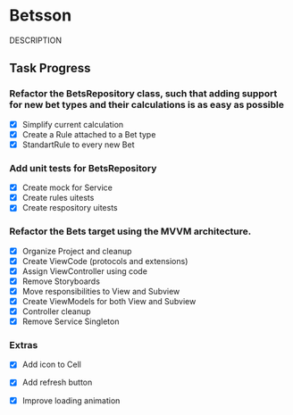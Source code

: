 # Betsson

DESCRIPTION

## Task Progress

### Refactor the BetsRepository class, such that adding support for new bet types and their calculations is as easy as possible
- [x] Simplify current calculation
- [x] Create a Rule attached to a Bet type
- [x] StandartRule to every new Bet

### Add unit tests for BetsRepository
- [x] Create mock for Service
- [x] Create rules uitests
- [x] Create respository uitests

### Refactor the Bets target using the MVVM architecture.
- [x] Organize Project and cleanup
- [x] Create ViewCode (protocols and extensions)
- [x] Assign ViewController using code
- [x] Remove Storyboards
- [x] Move responsibilities to View and Subview
- [x] Create ViewModels for both View and Subview
- [x] Controller cleanup
- [x] Remove Service Singleton

### Extras
- [x] Add icon to Cell
- [x] Add refresh button
- [x] Improve loading animation

